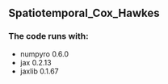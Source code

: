 ## Spatiotemporal_Cox_Hawkes

### The code runs with:
* numpyro 0.6.0
* jax 0.2.13
* jaxlib 0.1.67 
